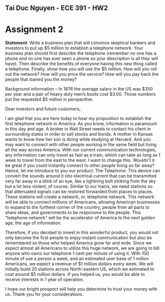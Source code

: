 ## Tai Duc Nguyen - ECE 391 - HW2

# Assignment 2

**Statement**: Write a business plan that will convince skeptical bankers and investors to put up $5 million to establish a telephone network.  Your business plan should first describe the telephone (remember no one has a phone and no one has ever seen a phone so your description is all they will have).  Then describe the benefits of everyone having this new thing called a telephone.  Finally, show how you will use the $5 million.  How will you roll out the network?  How will you price the service?  How will you pay back the people that loaned you the money? 

Background information – In 1876 the average salary in the US was $350 per year and a pair of heavy duty men’s boots cost $3.00.  Those numbers put the requested $5 million in perspective.

Dear investors and future customers,

I am glad that you are here today to hear my proposition to establish the first telephone network in America. As you know, information is paramount in this day and age. A broker in Wall Street needs to contact his client in surrounding states in order to sell stocks and bonds. A mother in Kansas wants to know how her son is doing while studying at Harvard. And you may want to connect with other people working in the same field but living all the way across America. With our current communication technologies, any information can only travel as fast as a train, which can take as long as 1 week to travel from the east to the west. I want to change this. Wouldn't it be great if you could instantly connect to other people living so far away? Hence, let me introduce to you our product: The Telephone. This device can convert the sounds around it into electrical current that can be transmitted very far away in a blink of an eye, like a lightning bolt striking from the sky but a lot less violent, of course. Similar to our trains, we need stations so that attenuated signals can be restored forwarded from places to places. These stations will create a network, or, telephone network. This network will be able to connect millions of Americans, allowing American businesses to expand to the furthest corner of the country, people from all parts to share ideas, and governments to be responsive to the people. This "telephone network" will be the accelerator of America to the next golden age, the age of information. 

Therefore, if you decided to invest in this wonderful product, you would not only become the first people to enjoy instant communication but also be remembered as those who helped America grow far and wide. Since we expect almost all Americans to utilize this huge network, we are going to bill anyone who owns our telephone 1 cent per minute of using it. With 100 minute of use a person a week, and an estimated user base of 1 million Americans, we expect a revenue of $1 million dollars every week. We will initially build 20 stations across North-eastern US, which we estimated to cost around $5 million dollars. If you helped us, you would be able to receive interests in 1 year of operation. 

I hope our bright prospect will help you determine to trust your money with us. Thank you for your considerations.